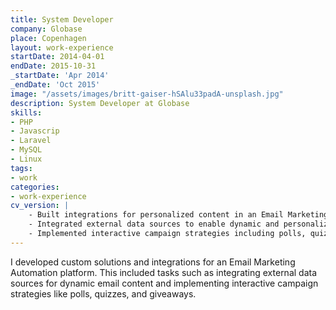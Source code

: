 ```yaml
---
title: System Developer
company: Globase
place: Copenhagen
layout: work-experience
startDate: 2014-04-01
endDate: 2015-10-31
_startDate: 'Apr 2014'
_endDate: 'Oct 2015'
image: "/assets/images/britt-gaiser-hSAlu33padA-unsplash.jpg"
description: System Developer at Globase
skills:
- PHP
- Javascrip
- Laravel
- MySQL
- Linux
tags:
- work
categories:
- work-experience
cv_version: |
    - Built integrations for personalized content in an Email Marketing platform
    - Integrated external data sources to enable dynamic and personalized email content
    - Implemented interactive campaign strategies including polls, quizzes, and giveaways
---
```


I developed custom solutions and integrations for an Email Marketing Automation platform. This included tasks such as integrating external data sources for dynamic email content and implementing interactive campaign strategies like polls, quizzes, and giveaways.
